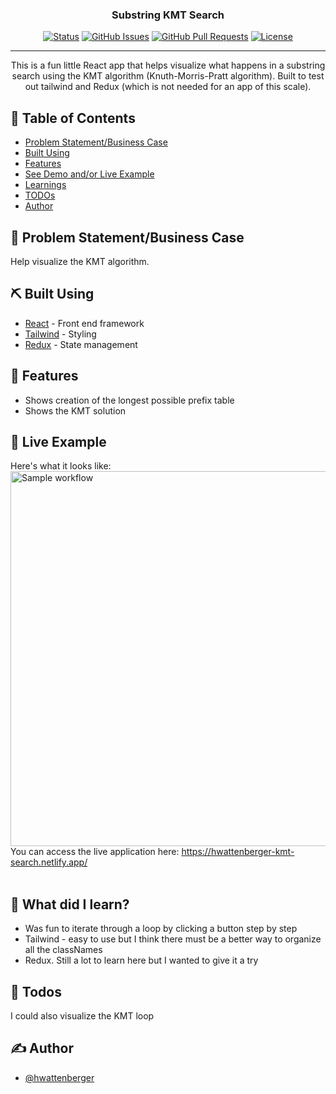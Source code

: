 <h3 align="center">Substring KMT Search</h3>

<div align="center">

  [![Status](https://img.shields.io/badge/status-active-success.svg)]() 
  [![GitHub Issues](https://img.shields.io/github/issues/hwattenberger/kmp-pattern-search.svg)](https://github.com/hwattenberger/kmp-pattern-search/issues)
  [![GitHub Pull Requests](https://img.shields.io/github/issues-pr/hwattenberger/kmp-pattern-search.svg)](https://github.com/hwattenberger/kmp-pattern-search/pulls)
  [![License](https://img.shields.io/badge/license-MIT-blue.svg)](/LICENSE)

</div>

---

<p align="center"> This is a fun little React app that helps visualize what happens in a substring search using the KMT algorithm (Knuth-Morris-Pratt algorithm).  Built to test out tailwind and Redux (which is not needed for an app of this scale).
    <br> 
</p>

## 📝 Table of Contents
- [Problem Statement/Business Case](#businesscase)
- [Built Using](#built_using)
- [Features](#about)
- [See Demo and/or Live Example](#example)
- [Learnings](#learnings)
- [TODOs](#todos)
- [Author](#authors)

## 🧐 Problem Statement/Business Case <a name = "businesscase"></a>
Help visualize the KMT algorithm.

## ⛏️ Built Using <a name = "built_using"></a>
- [React](https://reactjs.org/) - Front end framework
- [Tailwind](https://tailwindcss.com/) - Styling
- [Redux](https://redux.js.org/) - State management

## 🧐 Features <a name = "about"></a>
- Shows creation of the longest possible prefix table
- Shows the KMT solution

## 🏁 Live Example <a name = "example"></a>
Here's what it looks like:
<img width=600px src="https://hilary-wattenberger.netlify.app/images/Substring KMT Search Still Image.png" alt="Sample workflow">
<br>
You can access the live application here: https://hwattenberger-kmt-search.netlify.app/ <br><br>

## 🎈 What did I learn? <a name="learnings"></a>
- Was fun to iterate through a loop by clicking a button step by step
- Tailwind - easy to use but I think there must be a better way to organize all the classNames
- Redux.  Still a lot to learn here but I wanted to give it a try

## 🎈 Todos <a name="todos"></a>
I could also visualize the KMT loop

## ✍️ Author <a name = "authors"></a>
- [@hwattenberger](https://github.com/hwattenberger)
